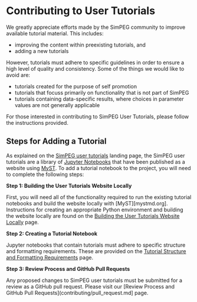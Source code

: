 Contributing to User Tutorials
==============================

We greatly appreciate efforts made by the SimPEG community to improve available tutorial material.
This includes:

* improving the content within preexisting tutorials, and
* adding a new tutorials

However, tutorials must adhere to specific guidelines in order to ensure a high level of quality and consistency.
Some of the things we would like to avoid are:

* tutorials created for the purpose of self promotion
* tutorials that focuss primarily on functionality that is not part of SimPEG
* tutorials containing data-specific results, where choices in parameter values are not generally applicable

For those interested in contributing to SimPEG User Tutorials, please follow the instructions provided.


Steps for Adding a Tutorial
---------------------------

As explained on the [SimPEG user tutorials](../index.md) landing page, the SimPEG user tutorials are a library of [Jupyter Notebooks](https://jupyter.org/) that have been published as a website using [MyST](https://mystmd.org/). To add a tutorial notebook to the project, you will need to complete the following steps:

**Step 1: Building the User Tutorials Website Locally**

First, you will need all of the functionality required to run the existing tutorial notebooks and build the website locally with [MyST][mystmd.org].
Instructions for creating an appropriate Python environment and building the website locally are found on the [Building the User Tutorials Website Locally](contributing/build_website.md) page.

**Step 2: Creating a Tutorial Notebook**

Jupyter notebooks that contain tutorials must adhere to specific structure and formatting requirements.
These are provided on the [Tutorial Structure and Formatting Requirements](contributing/formatting.md) page.

**Step 3: Review Process and GitHub Pull Requests**

Any proposed changes to SimPEG user tutorials must be submitted for a review as a GitHub pull request.
Please visit our [Review Process and GitHub Pull Requests](contributing/pull_request.md] page.


